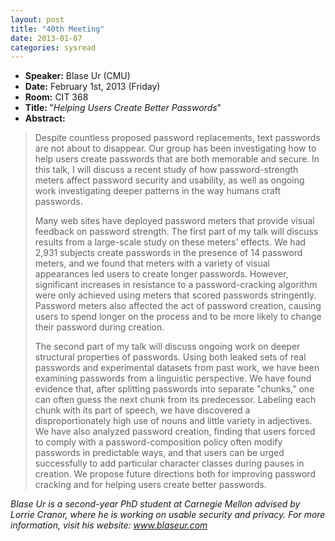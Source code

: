```yaml
---
layout: post
title: "40th Meeting"
date: 2013-01-07
categories: sysread
---
```


<ul>
	<li><strong>Speaker:</strong> Blase Ur (CMU)</li>
	<li><strong>Date:</strong> February 1st, 2013 (Friday)</li>
	<li><strong>Room:</strong> CIT 368</li>
	<li><strong>Title: </strong>"<em>Helping Users Create Better Passwords</em>"</li>
	<li><strong>Abstract:</strong></li>
</ul>
<blockquote>Despite countless proposed password replacements, text passwords are not about to disappear. Our group has been investigating how to help users create passwords that are both memorable and secure.  In this talk, I will discuss a recent study of how password-strength meters affect password security and usability, as well as ongoing work investigating deeper patterns in the way humans craft passwords.

Many web sites have deployed password meters that provide visual feedback on password strength. The first part of my talk will discuss results from a large-scale study on these meters' effects.  We had 2,931 subjects create passwords in the presence of 14 password meters, and we found that meters with a variety of visual appearances led users to create longer passwords. However, significant increases in resistance to a password-cracking algorithm were only achieved using meters that scored passwords stringently. Password meters also affected the act of password creation, causing users to spend longer on the process and to be more likely to change their password during creation.

The second part of my talk will discuss ongoing work on deeper structural properties of passwords. Using both leaked sets of real passwords and experimental datasets from past work, we have been examining passwords from a linguistic perspective. We have found evidence that, after splitting passwords into separate "chunks," one can often guess the next chunk from its predecessor. Labeling each chunk with its part of speech, we have discovered a disproportionately high use of nouns and little variety in adjectives. We have also analyzed password creation, finding that users forced to comply with a password-composition policy often modify passwords in predictable ways, and that users can be urged successfully to add particular character classes during pauses in creation. We propose future directions both for improving password cracking and for helping users create better passwords.</blockquote>

<em>Blase Ur is a second-year PhD student at Carnegie Mellon advised by Lorrie Cranor, where he is working on usable security and privacy. For more information, visit his website: www.blaseur.com</em>
